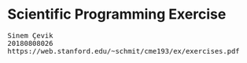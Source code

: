 # Scientific Programming Exercise
<pre>
Sinem Çevik 
20180808026 
https://web.stanford.edu/~schmit/cme193/ex/exercises.pdf
</pre>
